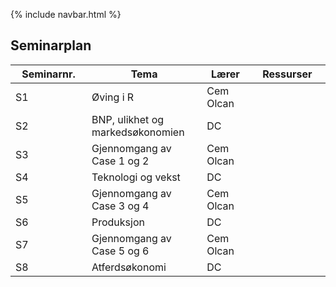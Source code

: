 {% include navbar.html %}
## Seminarplan

| Seminarnr. <img width=150/>   | Tema  <img width=250/>     | Lærer <img width=100/>  | Ressurser <img width=200/>  |
|----------------|----------------------------------------------------------------|-----------|--------------------------------------|
|  S1  |   Øving i R                      | Cem Olcan     |    |
|  S2 |  BNP, ulikhet og markedsøkonomien    | DC |    |
|   S3|  Gjennomgang av Case 1 og 2    | Cem Olcan |    |
|  S4  | Teknologi og vekst    | DC |    |
| S5  |  Gjennomgang av Case 3 og 4    | Cem Olcan |    |
|  S6 |  Produksjon    | DC |    |
|  S7 |  Gjennomgang av Case 5 og 6    | Cem Olcan |    |
| S8  |  Atferdsøkonomi    | DC |    |


